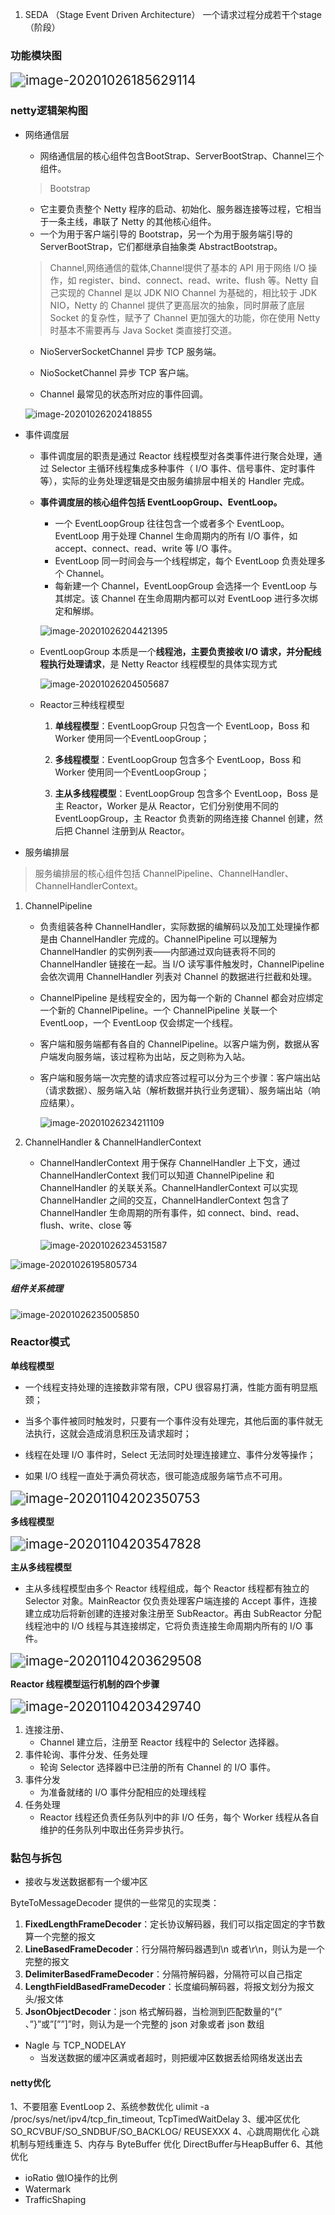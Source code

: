 1. SEDA （Stage Event Driven Architecture） 一个请求过程分成若干个stage（阶段）

### 功能模块图

<img src="assets/image-20201026185629114.png" alt="image-20201026185629114" style="zoom:150%;" />

### netty逻辑架构图

- 网络通信层

  - 网络通信层的核心组件包含BootStrap、ServerBootStrap、Channel三个组件。

  >Bootstrap

  - 它主要负责整个 Netty 程序的启动、初始化、服务器连接等过程，它相当于一条主线，串联了 Netty 的其他核心组件。
  - 一个为用于客户端引导的 Bootstrap，另一个为用于服务端引导的 ServerBootStrap，它们都继承自抽象类 AbstractBootstrap。

  > Channel,网络通信的载体,Channel提供了基本的 API 用于网络 I/O 操作，如 register、bind、connect、read、write、flush 等。Netty 自己实现的 Channel 是以 JDK NIO Channel 为基础的，相比较于 JDK NIO，Netty 的 Channel 提供了更高层次的抽象，同时屏蔽了底层 Socket 的复杂性，赋予了 Channel 更加强大的功能，你在使用 Netty 时基本不需要再与 Java Socket 类直接打交道。

  - NioServerSocketChannel 异步 TCP 服务端。

  - NioSocketChannel 异步 TCP 客户端。
  - Channel 最常见的状态所对应的事件回调。

  ![image-20201026202418855](assets/image-20201026202418855.png)

- 事件调度层

  - 事件调度层的职责是通过 Reactor 线程模型对各类事件进行聚合处理，通过 Selector 主循环线程集成多种事件（ I/O 事件、信号事件、定时事件等），实际的业务处理逻辑是交由服务编排层中相关的 Handler 完成。

  - **事件调度层的核心组件包括 EventLoopGroup、EventLoop。**

    - 一个 EventLoopGroup 往往包含一个或者多个 EventLoop。EventLoop 用于处理 Channel 生命周期内的所有 I/O 事件，如 accept、connect、read、write 等 I/O 事件。
    - EventLoop 同一时间会与一个线程绑定，每个 EventLoop 负责处理多个 Channel。
    - 每新建一个 Channel，EventLoopGroup 会选择一个 EventLoop 与其绑定。该 Channel 在生命周期内都可以对 EventLoop 进行多次绑定和解绑。

    ![image-20201026204421395](assets/image-20201026204421395.png)

  - EventLoopGroup 本质是一个**线程池，主要负责接收 I/O 请求，并分配线程执行处理请求**，是 Netty Reactor 线程模型的具体实现方式

    ![image-20201026204505687](assets/image-20201026204505687.png)

  - Reactor三种线程模型

    1. **单线程模型**：EventLoopGroup 只包含一个 EventLoop，Boss 和 Worker 使用同一个EventLoopGroup；

    2. **多线程模型**：EventLoopGroup 包含多个 EventLoop，Boss 和 Worker 使用同一个EventLoopGroup；

    3. **主从多线程模型**：EventLoopGroup 包含多个 EventLoop，Boss 是主 Reactor，Worker 是从 Reactor，它们分别使用不同的 EventLoopGroup，主 Reactor 负责新的网络连接 Channel 创建，然后把 Channel 注册到从 Reactor。

- 服务编排层

> 服务编排层的核心组件包括 ChannelPipeline、ChannelHandler、ChannelHandlerContext。

1. ChannelPipeline

   - 负责组装各种 ChannelHandler，实际数据的编解码以及加工处理操作都是由 ChannelHandler 完成的。ChannelPipeline 可以理解为ChannelHandler 的实例列表——内部通过双向链表将不同的 ChannelHandler 链接在一起。当 I/O 读写事件触发时，ChannelPipeline 会依次调用 ChannelHandler 列表对 Channel 的数据进行拦截和处理。

   - ChannelPipeline 是线程安全的，因为每一个新的 Channel 都会对应绑定一个新的 ChannelPipeline。一个 ChannelPipeline 关联一个 EventLoop，一个 EventLoop 仅会绑定一个线程。

   - 客户端和服务端都有各自的 ChannelPipeline。以客户端为例，数据从客户端发向服务端，该过程称为出站，反之则称为入站。

   - 客户端和服务端一次完整的请求应答过程可以分为三个步骤：客户端出站（请求数据）、服务端入站（解析数据并执行业务逻辑）、服务端出站（响应结果）。

     ![image-20201026234211109](assets/image-20201026234211109.png)

2. ChannelHandler & ChannelHandlerContext

   - ChannelHandlerContext 用于保存 ChannelHandler 上下文，通过 ChannelHandlerContext 我们可以知道 ChannelPipeline 和 ChannelHandler 的关联关系。ChannelHandlerContext 可以实现 ChannelHandler 之间的交互，ChannelHandlerContext 包含了 ChannelHandler 生命周期的所有事件，如 connect、bind、read、flush、write、close 等

     ![image-20201026234531587](assets/image-20201026234531587.png)

![image-20201026195805734](assets/image-20201026195805734.png)

##### 组件关系梳理

![image-20201026235005850](assets/image-20201026235005850.png)

### Reactor模式

**单线程模型**

- 一个线程支持处理的连接数非常有限，CPU 很容易打满，性能方面有明显瓶颈；

- 当多个事件被同时触发时，只要有一个事件没有处理完，其他后面的事件就无法执行，这就会造成消息积压及请求超时；

- 线程在处理 I/O 事件时，Select 无法同时处理连接建立、事件分发等操作；

- 如果 I/O 线程一直处于满负荷状态，很可能造成服务端节点不可用。

<img src="assets/image-20201104202350753.png" alt="image-20201104202350753" style="zoom:150%;" />

**多线程模型**

<img src="assets/image-20201104203547828.png" alt="image-20201104203547828" style="zoom:150%;" />

**主从多线程模型**

- 主从多线程模型由多个 Reactor 线程组成，每个 Reactor 线程都有独立的 Selector 对象。MainReactor 仅负责处理客户端连接的 Accept 事件，连接建立成功后将新创建的连接对象注册至 SubReactor。再由 SubReactor 分配线程池中的 I/O 线程与其连接绑定，它将负责连接生命周期内所有的 I/O 事件。

<img src="assets/image-20201104203629508.png" alt="image-20201104203629508" style="zoom:150%;" />

**Reactor 线程模型运行机制的四个步骤**

<img src="assets/image-20201104203429740.png" alt="image-20201104203429740" style="zoom:150%;" />

1. 连接注册、
   - Channel 建立后，注册至 Reactor 线程中的 Selector 选择器。
2. 事件轮询、事件分发、任务处理
   - 轮询 Selector 选择器中已注册的所有 Channel 的 I/O 事件。
3. 事件分发
   - 为准备就绪的 I/O 事件分配相应的处理线程
4. 任务处理
   - Reactor 线程还负责任务队列中的非 I/O 任务，每个 Worker 线程从各自维护的任务队列中取出任务异步执行。



### 黏包与拆包

- 接收与发送数据都有一个缓冲区

ByteToMessageDecoder 提供的一些常见的实现类：

1. **FixedLengthFrameDecoder**：定长协议解码器，我们可以指定固定的字节数算一个完整的报文
2. **LineBasedFrameDecoder**：行分隔符解码器遇到\n 或者\r\n，则认为是一个完整的报文
3. **DelimiterBasedFrameDecoder**：分隔符解码器，分隔符可以自己指定
4. **LengthFieldBasedFrameDecoder**：长度编码解码器，将报文划分为报文头/报文体
5. **JsonObjectDecoder**：json 格式解码器，当检测到匹配数量的“{” 、”}”或”[””]”时，则认为是一个完整的 json 对象或者 json 数组  

- Nagle 与 TCP_NODELAY 
  -  当发送数据的缓冲区满或者超时，则把缓冲区数据丢给网络发送出去

#### netty优化

1、不要阻塞 EventLoop
2、系统参数优化
ulimit -a /proc/sys/net/ipv4/tcp_fin_timeout, TcpTimedWaitDelay
3、缓冲区优化
SO_RCVBUF/SO_SNDBUF/SO_BACKLOG/ REUSEXXX
4、心跳周期优化
心跳机制与短线重连
5、内存与 ByteBuffer 优化
DirectBuffer与HeapBuffer
6、其他优化

- ioRatio 做IO操作的比例
- Watermark
- TrafficShaping  